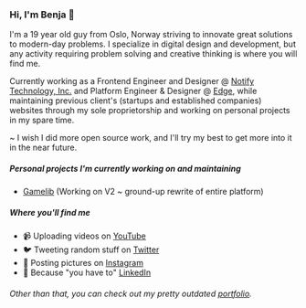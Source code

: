 ### Hi, I'm Benja 👋

I'm a 19 year old guy from Oslo, Norway striving to innovate great solutions to modern-day problems. I specialize in digital design and development, but any activity requiring problem solving and creative thinking is where you will find me.

Currently working as a Frontend Engineer and Designer @ <a href="https://notify.me/">Notify Technology, Inc.</a> and Platform Engineer & Designer @ <a href="https://edge.gg/">Edge</a>, while maintaining previous client's (startups and established companies) websites through my sole proprietorship and working on personal projects in my spare time.

~ I wish I did more open source work, and I'll try my best to get more into it in the near future.

##### Personal projects I'm currently working on and maintaining
* <a href="https://gamelib.app/">Gamelib</a> (Working on V2 ~ ground-up rewrite of entire platform)

##### Where you'll find me
* 📹 Uploading videos on <a href="https://youtube.com/benjaminakar/">YouTube</a>
* 🐦 Tweeting random stuff on <a href="https://twitter.com/benjaminakar/">Twitter</a>
* 📸 Posting pictures on <a href="https://instagram.com/benjaminakar">Instagram</a>
* 🤵 Because "you have to" <a href="https://www.linkedin.com/in/benjaminakar/">LinkedIn</a>

###### Other than that, you can check out my pretty outdated <a href="https://benjaminakar.com/">portfolio</a>.
